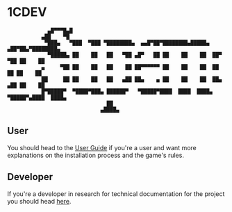 # 1CDEV

```
             ▄█▀▀▀█▄█
           ▄██    ▀█
            ▀███▄   ▀███  ▀███ ▀████████▄  ▄▄█▀██▀████████▄█████▄   ▄██▀██▄▀████████▄
             ▀█████▄ ██    ██   ██   ▀██ ▄█▀   ██ ██    ██    ██  ██▀   ▀██ ██    ██
           ▄     ▀██ ██    ██   ██    ██ ██▀▀▀▀▀▀ ██    ██    ██  ██     ██ ██    ██
           ██     ██ ██    ██   ██   ▄██ ██▄    ▄ ██    ██    ██  ██▄   ▄██ ██    ██
           █▀█████▀  ▀████▀███▄ ██████▀   ▀█████▀████  ████  ████▄ ▀█████▀▄████  ████▄
                                ██
                              ▄████▄
```

## User
You should head to the [User Guide](./docs/user_guide.md) if you're a user and want more explanations on the installation process and the game's rules.

## Developer
If you're a developer in research for technical documentation for the project you should head [here](./docs/technical_manual.md).
